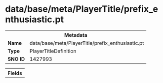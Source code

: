 <h1>data/base/meta/PlayerTitle/prefix_enthusiastic.pt</h1><table><tr><th colspan="100%">Metadata</th></tr><tr><td><b>Name</b></td><td>data/base/meta/PlayerTitle/prefix_enthusiastic.pt</td></tr><tr><td><b>Type</b></td><td>PlayerTitleDefinition</td></tr><tr><td><b>SNO ID</b></td><td>1427993</td></tr></table>

<table><tr><th colspan="100%">Fields</th></tr></table>

